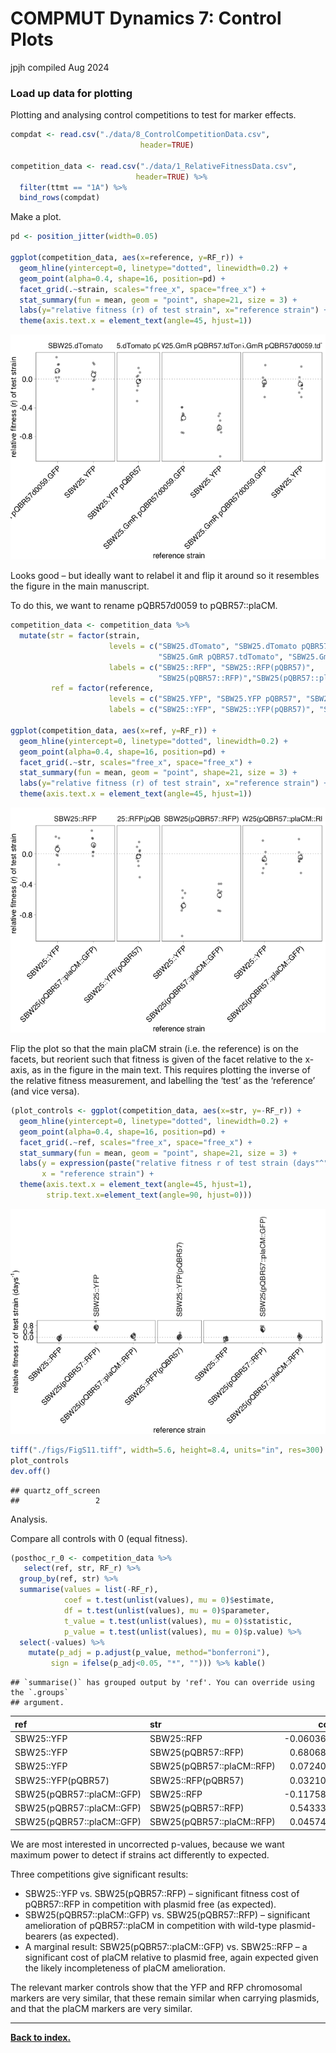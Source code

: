 COMPMUT Dynamics 7: Control Plots
================
jpjh
compiled Aug 2024

### Load up data for plotting

Plotting and analysing control competitions to test for marker effects.

``` r
compdat <- read.csv("./data/8_ControlCompetitionData.csv",
                             header=TRUE)

competition_data <- read.csv("./data/1_RelativeFitnessData.csv", 
                            header=TRUE) %>%
  filter(ttmt == "1A") %>%
  bind_rows(compdat)
```

Make a plot.

``` r
pd <- position_jitter(width=0.05)

ggplot(competition_data, aes(x=reference, y=RF_r)) +
  geom_hline(yintercept=0, linetype="dotted", linewidth=0.2) + 
  geom_point(alpha=0.4, shape=16, position=pd) + 
  facet_grid(.~strain, scales="free_x", space="free_x") +
  stat_summary(fun = mean, geom = "point", shape=21, size = 3) +
  labs(y="relative fitness (r) of test strain", x="reference strain") +
  theme(axis.text.x = element_text(angle=45, hjust=1))
```

![](7_ControlPlots_files/figure-gfm/unnamed-chunk-2-1.png)<!-- -->

Looks good – but ideally want to relabel it and flip it around so it
resembles the figure in the main manuscript.

To do this, we want to rename pQBR57d0059 to pQBR57::plaCM.

``` r
competition_data <- competition_data %>%
  mutate(str = factor(strain, 
                      levels = c("SBW25.dTomato", "SBW25.dTomato pQBR57", 
                                 "SBW25.GmR pQBR57.tdTomato", "SBW25.GmR pQBR57d0059.tdTomato"),
                      labels = c("SBW25::RFP", "SBW25::RFP(pQBR57)", 
                                 "SBW25(pQBR57::RFP)","SBW25(pQBR57::plaCM::RFP)")),
         ref = factor(reference,
                      levels = c("SBW25.YFP", "SBW25.YFP pQBR57", "SBW25.GmR pQBR57d0059.GFP"),
                      labels = c("SBW25::YFP", "SBW25::YFP(pQBR57)", "SBW25(pQBR57::plaCM::GFP)")))

ggplot(competition_data, aes(x=ref, y=RF_r)) +
  geom_hline(yintercept=0, linetype="dotted", linewidth=0.2) + 
  geom_point(alpha=0.4, shape=16, position=pd) + 
  facet_grid(.~str, scales="free_x", space="free_x") +
  stat_summary(fun = mean, geom = "point", shape=21, size = 3) +
  labs(y="relative fitness (r) of test strain", x="reference strain") +
  theme(axis.text.x = element_text(angle=45, hjust=1))
```

![](7_ControlPlots_files/figure-gfm/unnamed-chunk-3-1.png)<!-- -->

Flip the plot so that the main plaCM strain (i.e. the reference) is on
the facets, but reorient such that fitness is given of the facet
relative to the x-axis, as in the figure in the main text. This requires
plotting the inverse of the relative fitness measurement, and labelling
the ‘test’ as the ‘reference’ (and vice versa).

``` r
(plot_controls <- ggplot(competition_data, aes(x=str, y=-RF_r)) +
  geom_hline(yintercept=0, linetype="dotted", linewidth=0.2) + 
  geom_point(alpha=0.4, shape=16, position=pd) + 
  facet_grid(.~ref, scales="free_x", space="free_x") +
  stat_summary(fun = mean, geom = "point", shape=21, size = 3) +
  labs(y = expression(paste("relative fitness r of test strain (days"^"-1",")")), 
       x = "reference strain") +
  theme(axis.text.x = element_text(angle=45, hjust=1),
        strip.text.x=element_text(angle=90, hjust=0)))
```

![](7_ControlPlots_files/figure-gfm/unnamed-chunk-4-1.png)<!-- -->

``` r
tiff("./figs/FigS11.tiff", width=5.6, height=8.4, units="in", res=300)
plot_controls
dev.off()
```

    ## quartz_off_screen 
    ##                 2

Analysis.

Compare all controls with 0 (equal fitness).

``` r
(posthoc_r_0 <- competition_data %>%
   select(ref, str, RF_r) %>%
  group_by(ref, str) %>% 
  summarise(values = list(-RF_r),
            coef = t.test(unlist(values), mu = 0)$estimate,
            df = t.test(unlist(values), mu = 0)$parameter,
            t_value = t.test(unlist(values), mu = 0)$statistic,
            p_value = t.test(unlist(values), mu = 0)$p.value) %>%
  select(-values) %>%
    mutate(p_adj = p.adjust(p_value, method="bonferroni"),
         sign = ifelse(p_adj<0.05, "*", ""))) %>% kable()
```

    ## `summarise()` has grouped output by 'ref'. You can override using the `.groups`
    ## argument.

| ref                       | str                       |       coef |  df |    t_value |   p_value |     p_adj | sign |
|:--------------------------|:--------------------------|-----------:|----:|-----------:|----------:|----------:|:-----|
| SBW25::YFP                | SBW25::RFP                | -0.0603607 |   7 | -1.3882363 | 0.2076402 | 0.6229207 |      |
| SBW25::YFP                | SBW25(pQBR57::RFP)        |  0.6806835 |   7 | 10.3390252 | 0.0000172 | 0.0000515 | \*   |
| SBW25::YFP                | SBW25(pQBR57::plaCM::RFP) |  0.0724031 |   7 |  1.5508050 | 0.1648848 | 0.4946545 |      |
| SBW25::YFP(pQBR57)        | SBW25::RFP(pQBR57)        |  0.0321011 |   9 |  0.7656176 | 0.4635084 | 0.4635084 |      |
| SBW25(pQBR57::plaCM::GFP) | SBW25::RFP                | -0.1175864 |   7 | -2.9498501 | 0.0214114 | 0.0642343 |      |
| SBW25(pQBR57::plaCM::GFP) | SBW25(pQBR57::RFP)        |  0.5433326 |   7 | 10.9686213 | 0.0000116 | 0.0000348 | \*   |
| SBW25(pQBR57::plaCM::GFP) | SBW25(pQBR57::plaCM::RFP) |  0.0457496 |   7 |  1.0263559 | 0.3388773 | 1.0000000 |      |

We are most interested in uncorrected p-values, because we want maximum
power to detect if strains act differently to expected.

Three competitions give significant results:

- SBW25::YFP vs. SBW25(pQBR57::RFP) – significant fitness cost of
  pQBR57::RFP in competition with plasmid free (as expected).
- SBW25(pQBR57::plaCM::GFP) vs. SBW25(pQBR57::RFP) – significant
  amelioration of pQBR57::plaCM in competition with wild-type
  plasmid-bearers (as expected).
- A marginal result: SBW25(pQBR57::plaCM::GFP) vs. SBW25::RFP – a
  significant cost of plaCM relative to plasmid free, again expected
  given the likely incompleteness of plaCM amelioration.

The relevant marker controls show that the YFP and RFP chromosomal
markers are very similar, that these remain similar when carrying
plasmids, and that the plaCM markers are very similar.

------------------------------------------------------------------------

**[Back to index.](../README.md)**
